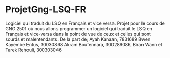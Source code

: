 # ProjetGng-LSQ-FR
Logiciel qui traduit du LSQ en Français et vice versa.
Projet pour le cours de GNG 2501 où nous allons programmer un logiciel qui traduit le LSQ en Français et vice-versa dans la point de vue de ceux et celles qui sont sourds et malentendants.
De la part de; Ayah Kanaan, 7831689
Bwen Kayembe Entus, 30030868
Akram Boufennara, 300289086,
Biran Wann et
Tarek Rehouli, 300303046
